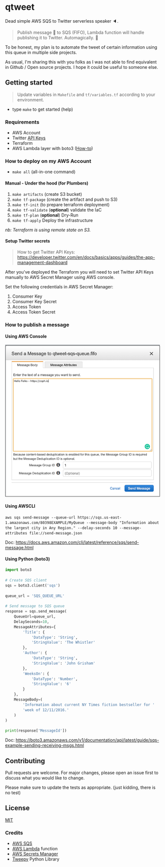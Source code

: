 # qtweet

Dead simple AWS SQS to Twitter serverless speaker :speaker:.

> Publish message :love_letter: to SQS (FIFO), Lambda function will handle publishing it to Twitter. Automagically. :tada:

To be honest, my plan is to automate the tweet of certain information using this queue in multiple side projects.

As usual, I'm sharing this with you folks as I was not able to find equivalent in Github / Open source projects. I hope it could be useful to someone else.

## Getting started

> Update variables in `Makefile` and `tf/variables.tf` according to your environment.

- type `make` to get started (help)

### Requirements

- AWS Account
- Twitter [API Keys](https://developer.twitter.com/en/docs/basics/apps/guides/the-app-management-dashboard)
- Terraform
- AWS Lambda layer with boto3 ([How-to](https://towardsdatascience.com/introduction-to-amazon-lambda-layers-and-boto3-using-python3-39bd390add17))

### How to deploy on my AWS Account

- `make all` (all-in-one command)

#### Manual - Under the hood (for Plumbers)

1. `make artifacts` (create S3 bucket)
2. `make tf-package` (create the artifact and push to S3)
3. `make tf-init` (to prepare terraform deployment)
4. `make tf-validate` (**optional**) validate the IaC
5. `make tf-plan` (**optional**) Dry-Run
6. `make tf-apply` Deploy the infrastructure

*nb: Terraform is using remote state on S3.*

#### Setup Twitter secrets

> How to get Twitter API Keys: https://developer.twitter.com/en/docs/basics/apps/guides/the-app-management-dashboard

After you've deployed the Terraform you will need to set Twitter API Keys manually to AWS Secret Manager using AWS console.

Set the following credentials in AWS Secret Manager:

1. Consumer Key
2. Consumer Key Secret
3. Access Token
4. Access Token Secret

### How to publish a message

#### Using AWS Console

![Send messages](./assets/send-messages.png)

#### Using AWSCLI

`aws sqs send-message --queue-url https://sqs.us-east-1.amazonaws.com/80398EXAMPLE/MyQueue --message-body "Information about the largest city in Any Region." --delay-seconds 10 --message-attributes file://send-message.json`

Doc: https://docs.aws.amazon.com/cli/latest/reference/sqs/send-message.html

#### Using Python (boto3)

```python
import boto3

# Create SQS client
sqs = boto3.client('sqs')

queue_url = 'SQS_QUEUE_URL'

# Send message to SQS queue
response = sqs.send_message(
    QueueUrl=queue_url,
    DelaySeconds=10,
    MessageAttributes={
        'Title': {
            'DataType': 'String',
            'StringValue': 'The Whistler'
        },
        'Author': {
            'DataType': 'String',
            'StringValue': 'John Grisham'
        },
        'WeeksOn': {
            'DataType': 'Number',
            'StringValue': '6'
        }
    },
    MessageBody=(
        'Information about current NY Times fiction bestseller for '
        'week of 12/11/2016.'
    )
)

print(response['MessageId'])
```

Doc: https://boto3.amazonaws.com/v1/documentation/api/latest/guide/sqs-example-sending-receiving-msgs.html

## Contributing

Pull requests are welcome. For major changes, please open an issue first to discuss what you would like to change.

Please make sure to update the tests as appropriate. (just kidding, there is no test)

## License

[MIT](./LICENSE)

### Credits

- [AWS SQS](https://aws.amazon.com/sqs/)
- [AWS Lambda](https://aws.amazon.com/lambda/) function
- [AWS Secrets Manager](https://aws.amazon.com/secrets-manager/)
- [Tweepy](http://www.tweepy.org/) Python Library